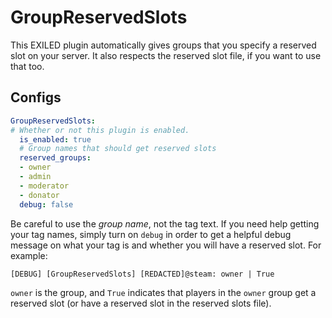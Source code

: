 # GroupReservedSlots

This EXILED plugin automatically gives groups that you specify a reserved slot on your server. It also respects the reserved slot file, if you want to use that too.

## Configs
```yml
GroupReservedSlots:
# Whether or not this plugin is enabled.
  is_enabled: true
  # Group names that should get reserved slots
  reserved_groups:
  - owner
  - admin
  - moderator
  - donator
  debug: false
```
Be careful to use the *group name*, not the tag text. If you need help getting your tag names, simply turn on `debug` in order to get a helpful debug message on what your tag is and whether you will have a reserved slot.
For example:

```[DEBUG] [GroupReservedSlots] [REDACTED]@steam: owner | True```

`owner` is the group, and `True` indicates that players in the `owner` group get a reserved slot (or have a reserved slot in the reserved slots file).
